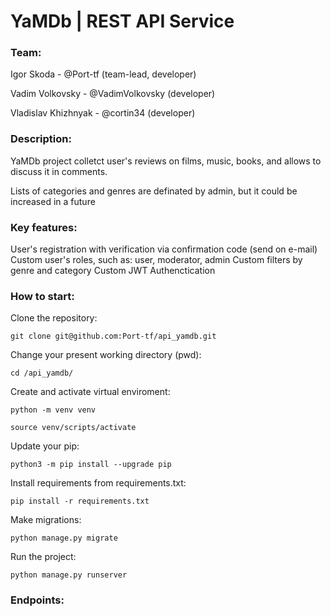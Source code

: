 # YaMDb | REST API Service 

### Team:
Igor Skoda - @Port-tf (team-lead, developer) 

Vadim Volkovsky - @VadimVolkovsky (developer)

Vladislav Khizhnyak - @cortin34 (developer)

### Description:
YaMDb project colletct user's reviews on films, music, books, and allows to discuss it in comments.

Lists of categories and genres are definated by admin, but it could be increased in a future 

### Key features:
User's registration with verification via confirmation code (send on e-mail)
Custom user's roles, such as: user, moderator, admin
Custom filters by genre and category
Custom JWT Authenctication

### How to start:

Clone the repository:
```
git clone git@github.com:Port-tf/api_yamdb.git
```

Change your present working directory (pwd):
```
cd /api_yamdb/
```

Create and activate virtual enviroment:

```
python -m venv venv
```

```
source venv/scripts/activate
```

Update your pip:
```
python3 -m pip install --upgrade pip
```

Install requirements from requirements.txt:

```
pip install -r requirements.txt
```

Make migrations:

```
python manage.py migrate
```

Run the project:

```
python manage.py runserver
```


### Endpoints:



